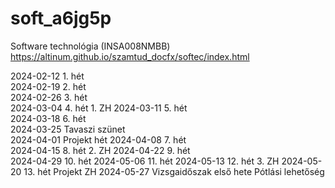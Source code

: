 # soft_a6jg5p
Software technológia (INSA008NMBB)
https://altinum.github.io/szamtud_docfx/softec/index.html
	
2024-02-12	1. hét	
2024-02-19	2. hét	
2024-02-26	3. hét	
2024-03-04	4. hét	1. ZH
2024-03-11	5. hét	
2024-03-18	6. hét	
2024-03-25	Tavaszi szünet	
2024-04-01	Projekt hét	
2024-04-08	7. hét	
2024-04-15	8. hét	2. ZH
2024-04-22	9. hét	
2024-04-29	10. hét	
2024-05-06	11. hét	
2024-05-13	12. hét	3. ZH
2024-05-20	13. hét	Projekt ZH
2024-05-27	Vizsgaidőszak első hete	Pótlási lehetőség
